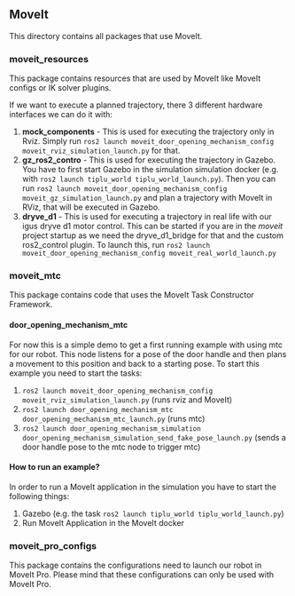## MoveIt

This directory contains all packages that use MoveIt.

### moveit_resources

This package contains resources that are used by MoveIt like MoveIt configs or IK solver plugins.

If we want to execute a planned trajectory, there 3 different hardware interfaces we can do it with:

1. **mock_components** - This is used for executing the trajectory only in Rviz. Simply run `ros2 launch moveit_door_opening_mechanism_config moveit_rviz_simulation_launch.py` for that.
2. **gz_ros2_contro** - This is used for executing the trajectory in Gazebo. You have to first start Gazebo in the simulation
simulation docker (e.g. with `ros2 launch tiplu_world tiplu_world_launch.py`). Then you can run `ros2 launch moveit_door_opening_mechanism_config moveit_gz_simulation_launch.py` and plan a trajectory with MoveIt in
RViz, that will be executed in Gazebo.
1. **dryve_d1** - This is used for executing a trajectory in real life with our igus dryve d1 motor control. This can
be started if you are in the *moveit* project startup as we need the dryve_d1_bridge for that and the custom ros2_control
plugin. To launch this, run `ros2 launch moveit_door_opening_mechanism_config moveit_real_world_launch.py`


### moveit_mtc

This package contains code that uses the MoveIt Task Constructor Framework.

#### door_opening_mechanism_mtc

For now this is a simple demo to get a first running example with using mtc for our robot. This node listens for a 
pose of the door handle and then plans a movement to this position and back to a starting pose. To start this example
you need to start the tasks:
1. `ros2 launch moveit_door_opening_mechanism_config moveit_rviz_simulation_launch.py` (runs rviz and MoveIt)
2. `ros2 launch door_opening_mechanism_mtc door_opening_mechanism_mtc_launch.py` (runs mtc)
3. `ros2 launch door_opening_mechanism_simulation door_opening_mechanism_simulation_send_fake_pose_launch.py` (sends a door handle pose to the mtc node to trigger mtc)

#### How to run an example?

In order to run a MoveIt application in the simulation you have to start the following things:
1. Gazebo (e.g. the task `ros2 launch tiplu_world tiplu_world_launch.py`)
2. Run MoveIt Application in the MoveIt docker

### moveit_pro_configs

This package contains the configurations need to launch our robot in MoveIt Pro. Please mind that these configurations can only be used with MoveIt Pro.
